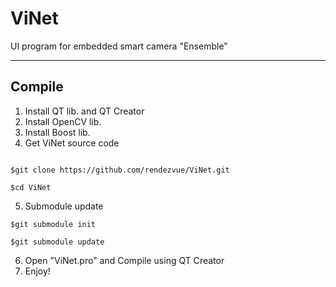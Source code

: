 # ViNet
UI program for embedded smart camera "Ensemble"

* * *
## Compile
1. Install QT lib. and QT Creator
2. Install OpenCV lib.
3. Install Boost lib.
4. Get ViNet source code
<pre><code>
$git clone https://github.com/rendezvue/ViNet.git<br>
$cd ViNet
</code></pre>
5. Submodule update
<pre><code>$git submodule init<br>
$git submodule update</code></pre>
6. Open "ViNet.pro" and Compile using QT Creator
7. Enjoy!
